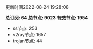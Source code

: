 更新时间2022-08-24 19:28:08

**总订阅: 64**
**总节点: 9023**
**有效节点: 1954**
- ss节点: 253
- v2ray节点: 1657
- trojan节点: 44
